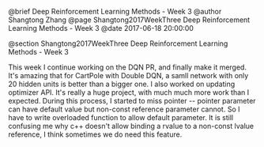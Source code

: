 @brief Deep Reinforcement Learning Methods - Week 3
@author Shangtong Zhang
@page Shangtong2017WeekThree Deep Reinforcement Learning Methods - Week 3
@date 2017-06-18 20:00:00

@section Shangtong2017WeekThree Deep Reinforcement Learning Methods - Week 3

This week I continue working on the DQN PR, and finally make it merged. It's amazing that for CartPole with Double DQN, a samll network with only 20 hidden units is better than a bigger one. I also worked on updating optimizer API. It's really a huge project, with much much more work than I expected. During this process, I started to miss pointer -- pointer parameter can have default value but non-const reference parameter cannot. So I have to write overloaded function to allow default parameter. It is still confusing me why c++ doesn't allow binding a rvalue to a non-const lvalue reference, I think sometimes we do need this feature.
